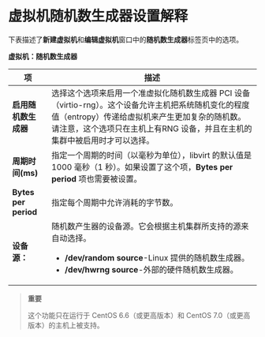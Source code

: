 # 虚拟机随机数生成器设置解释

下表描述了**新建虚拟机**和**编辑虚拟机**窗口中的**随机数生成器**标签页中的选项。

**虚拟机：随机数生成器**

| **项** | **描述** |
| ------ | -------- |
| **启用随机数生成器** | 选择这个选项来启用一个准虚拟化随机数生成器 PCI 设备（virtio-rng）。这个设备允许主机把系统随机变化的程度值（entropy）传递给虚拟机来产生更加复杂的随机数。请注意，这个选项只在主机上有RNG 设备，并且在主机的集群中被启用时才可以选择。 |
| **周期时间(ms)** | 指定一个周期的时间（以毫秒为单位），libvirt 的默认值是 1000 毫秒（1 秒）。如果设置了这个项，**Bytes per period** 项也需要被设置。 |
| **Bytes per period** | 指定每个周期中允许消耗的字节数。 |
| **设备源：** | 随机数产生器的设备源。它会根据主机集群所支持的源来自动选择。<ul><li>**/dev/random source**-Linux 提供的随机数生成器。</li><li>**/dev/hwrng source**-外部的硬件随机数生成器。</li></ul> |

> **重要**
>
> 这个功能只在运行于 CentOS 6.6（或更高版本）和 CentOS 7.0（或更高版本）的主机上被支持。

